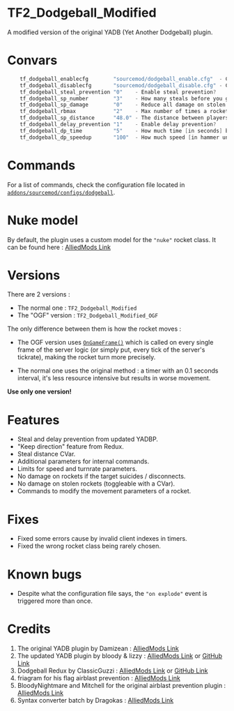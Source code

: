 # TF2_Dodgeball_Modified
A modified version of the original YADB (Yet Another Dodgeball) plugin.

# Convars
```c
    tf_dodgeball_enablecfg        "sourcemod/dodgeball_enable.cfg"  - Config file to execute when enabling the Dodgeball game mode.
    tf_dodgeball_disablecfg       "sourcemod/dodgeball_disable.cfg" - Config file to execute when disabling the Dodgeball game mode.
    tf_dodgeball_steal_prevention "0"    - Enable steal prevention?
    tf_dodgeball_sp_number        "3"    - How many steals before you get slayed?
    tf_dodgeball_sp_damage        "0"    - Reduce all damage on stolen rockets?
    tf_dodgeball_rbmax            "2"    - Max number of times a rocket will bounce.
    tf_dodgeball_sp_distance      "48.0" - The distance between players for a steal to register.
    tf_dodgeball_delay_prevention "1"    - Enable delay prevention?
    tf_dodgeball_dp_time          "5"    - How much time [in seconds] before delay prevention activates?
    tf_dodgeball_dp_speedup       "100"  - How much speed [in hammer units per second] should the rocket gain when delayed? 
```

# Commands
For a list of commands, check the configuration file located in [`addons/sourcemod/configs/dodgeball`](https://github.com/x07x08/TF2_Dodgeball_Modified/tree/main/TF2_Dodgeball_Modified/addons/sourcemod/configs/dodgeball).

# Nuke model
By default, the plugin uses a custom model for the `"nuke"` rocket class. It can be found here : [AlliedMods Link](https://forums.alliedmods.net/showpost.php?s=8fa72450fa0c4941c927d01d2d6245c9&p=2180141&postcount=350)

# Versions
There are 2 versions : 
* The normal one : `TF2_Dodgeball_Modified`
* The "OGF" version : `TF2_Dodgeball_Modified_OGF`

The only difference between them is how the rocket moves :

- The OGF version uses [`OnGameFrame()`](https://sm.alliedmods.net/new-api/sourcemod/OnGameFrame) which is called on every single frame of the server logic (or simply put, every tick of the server's tickrate), making the rocket turn more precisely.

- The normal one uses the original method : a timer with an 0.1 seconds interval, it's less resource intensive but results in worse movement.

**Use only one version!**

# Features
- Steal and delay prevention from updated YADBP.
- "Keep direction" feature from Redux.
- Steal distance CVar.
- Additional parameters for internal commands.
- Limits for speed and turnrate parameters.
- No damage on rockets if the target suicides / disconnects.
- No damage on stolen rockets (toggleable with a CVar).
- Commands to modify the movement parameters of a rocket.

# Fixes
- Fixed some errors cause by invalid client indexes in timers.
- Fixed the wrong rocket class being rarely chosen.

# Known bugs
- Despite what the configuration file says, the `"on explode"` event is triggered more than once.

# Credits
1. The original YADB plugin by Damizean : [AlliedMods Link](https://forums.alliedmods.net/showthread.php?t=134503)
2. The updated YADB plugin by bloody & lizzy : [AlliedMods Link](https://forums.alliedmods.net/showthread.php?p=2534328) or [GitHub Link](https://github.com/bloodgit/TF2-Dodgeball)
3. Dodgeball Redux by ClassicGuzzi : [AlliedMods Link](https://forums.alliedmods.net/showthread.php?p=2226728) or [GitHub Link](https://github.com/ClassicSpeed/dodgeball)
4. friagram for his flag airblast prevention : [AlliedMods Link](https://forums.alliedmods.net/showthread.php?t=219056)
5. BloodyNightmare and Mitchell for the original airblast prevention plugin : [AlliedMods Link](https://forums.alliedmods.net/showthread.php?t=233475)
6. Syntax converter batch by Dragokas : [AlliedMods Link](https://forums.alliedmods.net/showpost.php?p=2593268&postcount=54)
